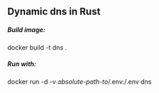 ## Dynamic dns in Rust

##### Build image:
docker build -t dns .

##### Run with: 
docker run -d -v *absolute-path-to*/.env:/.env dns

